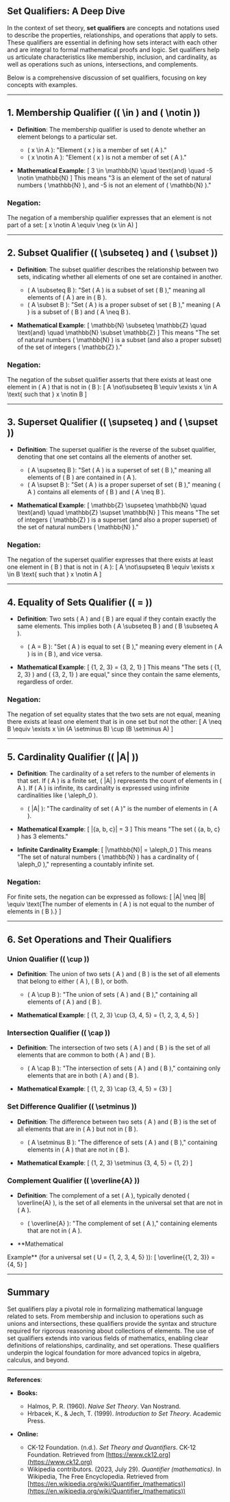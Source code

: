 ## Set Qualifiers: A Deep Dive

In the context of set theory, **set qualifiers** are concepts and notations used to describe the properties, relationships, and operations that apply to sets. These qualifiers are essential in defining how sets interact with each other and are integral to formal mathematical proofs and logic. Set qualifiers help us articulate characteristics like membership, inclusion, and cardinality, as well as operations such as unions, intersections, and complements.

Below is a comprehensive discussion of set qualifiers, focusing on key concepts with examples.

---

## **1. Membership Qualifier (\( \in \) and \( \notin \))**

- **Definition**: The membership qualifier is used to denote whether an element belongs to a particular set.
  - \( x \in A \): "Element \( x \) is a member of set \( A \)."
  - \( x \notin A \): "Element \( x \) is not a member of set \( A \)."
  
- **Mathematical Example**:
  \[
  3 \in \mathbb{N} \quad \text{and} \quad -5 \notin \mathbb{N}
  \]
  This means "3 is an element of the set of natural numbers \( \mathbb{N} \), and -5 is not an element of \( \mathbb{N} \)."

### **Negation**:
The negation of a membership qualifier expresses that an element is not part of a set:
  \[
  x \notin A \equiv \neg (x \in A)
  \]

---

## **2. Subset Qualifier (\( \subseteq \) and \( \subset \))**

- **Definition**: The subset qualifier describes the relationship between two sets, indicating whether all elements of one set are contained in another.
  - \( A \subseteq B \): "Set \( A \) is a subset of set \( B \)," meaning all elements of \( A \) are in \( B \).
  - \( A \subset B \): "Set \( A \) is a proper subset of set \( B \)," meaning \( A \) is a subset of \( B \) and \( A \neq B \).
  
- **Mathematical Example**:
  \[
  \mathbb{N} \subseteq \mathbb{Z} \quad \text{and} \quad \mathbb{N} \subset \mathbb{Z}
  \]
  This means "The set of natural numbers \( \mathbb{N} \) is a subset (and also a proper subset) of the set of integers \( \mathbb{Z} \)."

### **Negation**:
The negation of the subset qualifier asserts that there exists at least one element in \( A \) that is not in \( B \):
  \[
  A \not\subseteq B \equiv \exists x \in A \text{ such that } x \notin B
  \]

---

## **3. Superset Qualifier (\( \supseteq \) and \( \supset \))**

- **Definition**: The superset qualifier is the reverse of the subset qualifier, denoting that one set contains all the elements of another set.
  - \( A \supseteq B \): "Set \( A \) is a superset of set \( B \)," meaning all elements of \( B \) are contained in \( A \).
  - \( A \supset B \): "Set \( A \) is a proper superset of set \( B \)," meaning \( A \) contains all elements of \( B \) and \( A \neq B \).
  
- **Mathematical Example**:
  \[
  \mathbb{Z} \supseteq \mathbb{N} \quad \text{and} \quad \mathbb{Z} \supset \mathbb{N}
  \]
  This means "The set of integers \( \mathbb{Z} \) is a superset (and also a proper superset) of the set of natural numbers \( \mathbb{N} \)."

### **Negation**:
The negation of the superset qualifier expresses that there exists at least one element in \( B \) that is not in \( A \):
  \[
  A \not\supseteq B \equiv \exists x \in B \text{ such that } x \notin A
  \]

---

## **4. Equality of Sets Qualifier (\( = \))**

- **Definition**: Two sets \( A \) and \( B \) are equal if they contain exactly the same elements. This implies both \( A \subseteq B \) and \( B \subseteq A \).
  - \( A = B \): "Set \( A \) is equal to set \( B \)," meaning every element in \( A \) is in \( B \), and vice versa.
  
- **Mathematical Example**:
  \[
  \{1, 2, 3\} = \{3, 2, 1\}
  \]
  This means "The sets \( \{1, 2, 3\} \) and \( \{3, 2, 1\} \) are equal," since they contain the same elements, regardless of order.

### **Negation**:
The negation of set equality states that the two sets are not equal, meaning there exists at least one element that is in one set but not the other:
  \[
  A \neq B \equiv \exists x \in (A \setminus B) \cup (B \setminus A)
  \]

---

## **5. Cardinality Qualifier (\( |A| \))**

- **Definition**: The cardinality of a set refers to the number of elements in that set. If \( A \) is a finite set, \( |A| \) represents the count of elements in \( A \). If \( A \) is infinite, its cardinality is expressed using infinite cardinalities like \( \aleph_0 \).
  - \( |A| \): "The cardinality of set \( A \)" is the number of elements in \( A \).
  
- **Mathematical Example**:
  \[
  |\{a, b, c\}| = 3
  \]
  This means "The set \( \{a, b, c\} \) has 3 elements."

- **Infinite Cardinality Example**:
  \[
  |\mathbb{N}| = \aleph_0
  \]
  This means "The set of natural numbers \( \mathbb{N} \) has a cardinality of \( \aleph_0 \)," representing a countably infinite set.

### **Negation**:
For finite sets, the negation can be expressed as follows:
  \[
  |A| \neq |B| \equiv \text{The number of elements in \( A \) is not equal to the number of elements in \( B \).}
  \]

---

## **6. Set Operations and Their Qualifiers**

### **Union Qualifier (\( \cup \))**

- **Definition**: The union of two sets \( A \) and \( B \) is the set of all elements that belong to either \( A \), \( B \), or both.
  - \( A \cup B \): "The union of sets \( A \) and \( B \)," containing all elements of \( A \) and \( B \).
  
- **Mathematical Example**:
  \[
  \{1, 2, 3\} \cup \{3, 4, 5\} = \{1, 2, 3, 4, 5\}
  \]

### **Intersection Qualifier (\( \cap \))**

- **Definition**: The intersection of two sets \( A \) and \( B \) is the set of all elements that are common to both \( A \) and \( B \).
  - \( A \cap B \): "The intersection of sets \( A \) and \( B \)," containing only elements that are in both \( A \) and \( B \).
  
- **Mathematical Example**:
  \[
  \{1, 2, 3\} \cap \{3, 4, 5\} = \{3\}
  \]

### **Set Difference Qualifier (\( \setminus \))**

- **Definition**: The difference between two sets \( A \) and \( B \) is the set of all elements that are in \( A \) but not in \( B \).
  - \( A \setminus B \): "The difference of sets \( A \) and \( B \)," containing elements in \( A \) that are not in \( B \).
  
- **Mathematical Example**:
  \[
  \{1, 2, 3\} \setminus \{3, 4, 5\} = \{1, 2\}
  \]

### **Complement Qualifier (\( \overline{A} \))**

- **Definition**: The complement of a set \( A \), typically denoted \( \overline{A} \), is the set of all elements in the universal set that are not in \( A \).
  - \( \overline{A} \): "The complement of set \( A \)," containing elements that are not in \( A \).
  
- **Mathematical

 Example** (for a universal set \( U = \{1, 2, 3, 4, 5\} \)):
  \[
  \overline{\{1, 2, 3\}} = \{4, 5\}
  \]

---

## **Summary**

Set qualifiers play a pivotal role in formalizing mathematical language related to sets. From membership and inclusion to operations such as unions and intersections, these qualifiers provide the syntax and structure required for rigorous reasoning about collections of elements. The use of set qualifiers extends into various fields of mathematics, enabling clear definitions of relationships, cardinality, and set operations. These qualifiers underpin the logical foundation for more advanced topics in algebra, calculus, and beyond.

---

**References**:

* **Books:**
    - Halmos, P. R. (1960). *Naive Set Theory*. Van Nostrand.
    - Hrbacek, K., & Jech, T. (1999). *Introduction to Set Theory*. Academic Press.

* **Online:**
    - CK-12 Foundation. (n.d.). *Set Theory and Quantifiers*. CK-12 Foundation. Retrieved from [https://www.ck12.org](https://www.ck12.org)
    - Wikipedia contributors. (2023, July 29). *Quantifier (mathematics)*. In Wikipedia, The Free Encyclopedia. Retrieved from [https://en.wikipedia.org/wiki/Quantifier_(mathematics)](https://en.wikipedia.org/wiki/Quantifier_(mathematics))